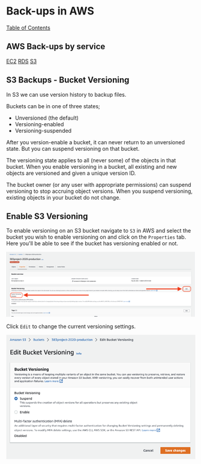 # Back-ups in AWS
[Table of Contents](/readme.md)

## AWS Back-ups by service
[EC2](/DevOps/Infrastructure/backups-in-aws/ec2.md)
[RDS](/DevOps/Infrastructure/backups-in-aws/rds.md)
[S3](/DevOps/Infrastructure/backups-in-aws/s3.md)

## S3 Backups - Bucket Versioning

In S3 we can use version history to backup files.

Buckets can be in one of three states;
 - Unversioned (the default)
 - Versioning-enabled
 - Versioning-suspended

After you version-enable a bucket, it can never return to an unversioned state. But you can suspend versioning on that bucket.

The versioning state applies to all (never some) of the objects in that bucket. When you enable versioning in a bucket, all existing and new objects are versioned and given a unique version ID. 

The bucket owner (or any user with appropriate permissions) can suspend versioning to stop accruing object versions. When you suspend versioning, existing objects in your bucket do not change.

## Enable S3 Versioning

To enable versioning on an S3 bucket navigate to `S3` in AWS and select the bucket you wish to enable versioning on and click on the `Properties` tab. Here you'll be able to see if the bucket has versioning enabled or not.

![bucket properties](/Assets/backups-in-aws/s3/bucket-properties.png)

Click `Edit` to change the current versioning settings.

![edit versioning settings](/Assets/backups-in-aws/s3/edit-versioning.png)
